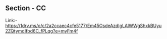  ## Section - CC ##
  Link:-https://1drv.ms/o/c/2a2ccaec4cfe5177/Em45OsdeAzdIgLAlWWgShxkBUyu2ZQtymdIfbd6C_fPLqg?e=myFm4f